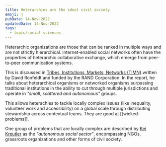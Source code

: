 ```yaml
---
title: Heterarchies are the ideal civil society
emoji: 🏡
pubDate: 14-Nov-2022
updatedDate: 14-Nov-2022
tags:
  - topic/social-sciences
---
```


Heterarchic organizations are those that can be ranked in multiple ways and are not strictly hierarchical. Internet-enabled social networks often have the properties of heterarchic collaborative exchange, which emerge from peer-to-peer communication systems.

This is discussed in [Tribes, Institutions, Markets, Networks (TIMN)](https://www.rand.org/content/dam/rand/pubs/papers/2005/P7967.pdf) written by David Ronfeldt and funded by the RAND Corporation. In the report, he talks about heterarchical organisms or networked organisms surpassing traditional institutions in the ability to cut through multiple jurisdictions and operate in _"small, scattered and autonomous"_ groups.

This allows heterachies to tackle locally complex issues (like inequality, volunteer work and accessibility) on a global scale through distributing stewardship across contextual teams. They are good at [[wicked-problems]].

One group of problems that are locally complex are described by [Kei Kreutler](_[@keikreutler](https://twitter.com/keikreutler?lang=de)_) as the _"autonomous social sector"_, encompassing NGOs, grassroots organizations and other forms of civil society.